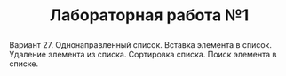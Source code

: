 # <p align="center">Лабораторная работа №1</p>

Вариант 27. Однонаправленный список. Вставка элемента в список. Удаление элемента из списка. Сортировка списка. Поиск элемента в списке.
